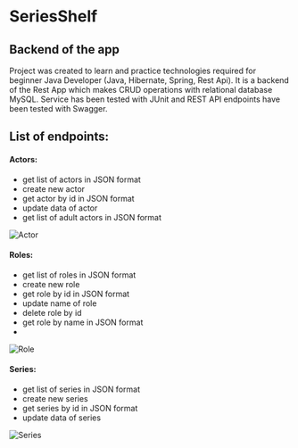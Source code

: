 # SeriesShelf
## Backend of the app

Project was created to learn and practice technologies required for beginner Java Developer (Java, Hibernate, Spring, Rest Api). It is a backend of the Rest App which makes CRUD operations with relational database MySQL. Service has been tested with JUnit and REST API endpoints have been tested with Swagger. 


## List of endpoints:
#### Actors:
- get list of actors in JSON format
- create new actor
- get actor by id in JSON format
- update data of actor 
- get list of adult actors in JSON format

![Actor](https://user-images.githubusercontent.com/45879678/114220013-bc061e00-996b-11eb-9142-7759d26aa90f.png)

#### Roles:
- get list of roles in JSON format
- create new role
- get role by id in JSON format
- update name of role
- delete role by id
- get role by name in JSON format
- 
![Role](https://user-images.githubusercontent.com/45879678/114220045-c6281c80-996b-11eb-866b-f26eb56e9c3f.png)

#### Series:
- get list of series in JSON format
- create new series
- get series by id in JSON format
- update data of series

![Series](https://user-images.githubusercontent.com/45879678/114220050-c7f1e000-996b-11eb-838a-00e1040c8646.png)



